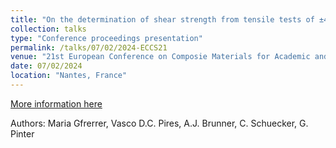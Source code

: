 ```yaml
---
title: "On the determination of shear strength from tensile tests of ±45° fiber reinforced polymer laminates"
collection: talks
type: "Conference proceedings presentation"
permalink: /talks/07/02/2024-ECCS21
venue: "21st European Conference on Composie Materials for Academic and Industry"
date: 07/02/2024
location: "Nantes, France"
---
```


[More information here](https://eccm21.org)

Authors: Maria Gfrerrer, Vasco D.C. Pires, A.J. Brunner, C. Schuecker, G. Pinter
